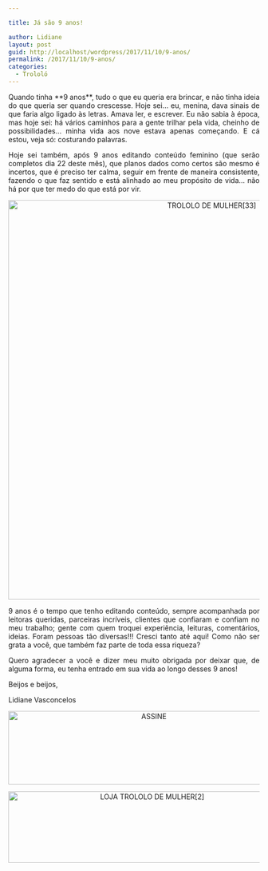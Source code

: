 ```yaml
---

title: Já são 9 anos!

author: Lidiane
layout: post
guid: http://localhost/wordpress/2017/11/10/9-anos/
permalink: /2017/11/10/9-anos/
categories:
  - Trololó
---
```

<p align="justify">
  Quando tinha **9 anos**, tudo o que eu queria era brincar, e não tinha ideia do que queria ser quando crescesse. Hoje sei… eu, menina, dava sinais de que faria algo ligado às letras. Amava ler, e escrever. Eu não sabia à época, mas hoje sei: há vários caminhos para a gente trilhar pela vida, cheinho de possibilidades… minha vida aos nove estava apenas começando. E cá estou, veja só: costurando palavras.
</p>

<p align="justify">
  Hoje sei também, após 9 anos editando conteúdo feminino (que serão completos dia 22 deste mês), que planos dados como certos são mesmo é incertos, que é preciso ter calma, seguir em frente de maneira consistente, fazendo o que faz sentido e está alinhado ao meu propósito de vida… não há por que ter medo do que está por vir.
</p>

<p align="center">
  <img class="alignnone size-full wp-image-14386" src="http://www.trololodemulher.com.br/blog/wp-content/uploads/2017/11/TROLOLO-DE-MULHER33.jpg" alt="TROLOLO DE MULHER[33]" width="800" height="800" />
</p>

<p align="justify">
  9 anos é o tempo que tenho editando conteúdo, sempre acompanhada por leitoras queridas, parceiras incríveis, clientes que confiaram e confiam no meu trabalho; gente com quem troquei experiência, leituras, comentários, ideias. Foram pessoas tão diversas!!! Cresci tanto até aqui! Como não ser grata a você, que também faz parte de toda essa riqueza?
</p>

<p align="justify">
  Quero agradecer a você e dizer meu muito obrigada por deixar que, de alguma forma, eu tenha entrado em sua vida ao longo desses 9 anos!
</p>

Beijos e beijos,

Lidiane Vasconcelos

<p align="center">
  <a href="http://feedburner.google.com/fb/a/mailverify?uri=blogbichafemea&loc=pt_BR" target="_blank"><img class="alignnone size-full wp-image-14011" src="http://www.trololodemulher.com.br/blog/wp-content/uploads/2017/08/ASSINE.jpg" alt="ASSINE" width="568" height="147" /></a>
</p>

<p align="center">
  <a href="http://loja.trololodemulher.com.br/" target="_blank"><img class="alignnone wp-image-14333 size-full" src="http://www.trololodemulher.com.br/blog/wp-content/uploads/2017/10/LOJA-TROLOLO-DE-MULHER2.png" alt="LOJA TROLOLO DE MULHER[2]" width="561" height="143" /></a>
</p>

<p align="justify">